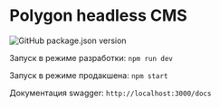 # Polygon headless CMS

![GitHub package.json version](https://img.shields.io/github/package-json/v/ovenmen/polygon?style=flat)

Запуск в режиме разработки: <code>npm run dev</code>

Запуск в режиме продакшена: <code>npm start</code>

Документация swagger: <code>http://localhost:3000/docs</code>